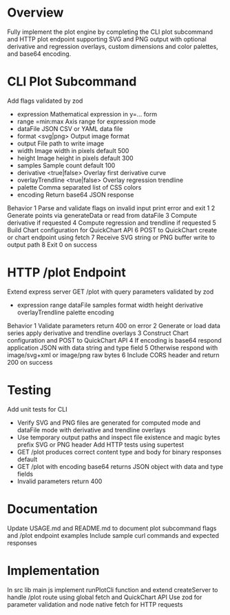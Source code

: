 # Overview

Fully implement the plot engine by completing the CLI plot subcommand and HTTP plot endpoint supporting SVG and PNG output with optional derivative and regression overlays, custom dimensions and color palettes, and base64 encoding.

# CLI Plot Subcommand

Add flags validated by zod
- expression <function>  Mathematical expression in y=... form
- range <axis>=min:max  Axis range for expression mode
- dataFile <path>       JSON CSV or YAML data file
- format <svg|png>      Output image format
- output <path>         File path to write image
- width <number>        Image width in pixels default 500
- height <number>       Image height in pixels default 300
- samples <number>      Sample count default 100
- derivative <true|false>  Overlay first derivative curve
- overlayTrendline <true|false> Overlay regression trendline
- palette <colors>      Comma separated list of CSS colors
- encoding <base64>     Return base64 JSON response

Behavior
1 Parse and validate flags on invalid input print error and exit 1
2 Generate points via generateData or read from dataFile
3 Compute derivative if requested
4 Compute regression and trendline if requested
5 Build Chart configuration for QuickChart API
6 POST to QuickChart create or chart endpoint using fetch
7 Receive SVG string or PNG buffer write to output path
8 Exit 0 on success

# HTTP /plot Endpoint

Extend express server GET /plot with query parameters validated by zod
- expression range dataFile samples format width height derivative overlayTrendline palette encoding

Behavior
1 Validate parameters return 400 on error
2 Generate or load data series apply derivative and trendline overlays
3 Construct Chart configuration and POST to QuickChart API
4 If encoding is base64 respond application JSON with data string and type field
5 Otherwise respond with image/svg+xml or image/png raw bytes
6 Include CORS header and return 200 on success

# Testing

Add unit tests for CLI
- Verify SVG and PNG files are generated for computed mode and dataFile mode with derivative and trendline overlays
- Use temporary output paths and inspect file existence and magic bytes prefix SVG or PNG header
Add HTTP tests using supertest
- GET /plot produces correct content type and body for binary responses default
- GET /plot with encoding base64 returns JSON object with data and type fields
- Invalid parameters return 400

# Documentation

Update USAGE.md and README.md to document plot subcommand flags and /plot endpoint examples
Include sample curl commands and expected responses

# Implementation

In src lib main js implement runPlotCli function and extend createServer to handle /plot route using global fetch and QuickChart API
Use zod for parameter validation and node native fetch for HTTP requests